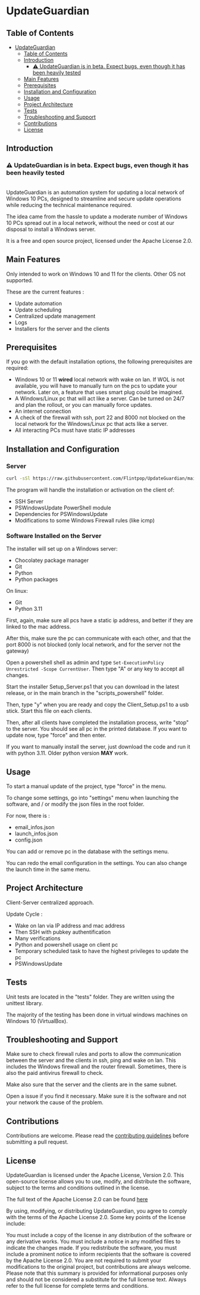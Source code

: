 # UpdateGuardian

## Table of Contents

- [UpdateGuardian](#updateguardian)
  - [Table of Contents](#table-of-contents)
  - [Introduction](#introduction)
    - [⚠️ UpdateGuardian is in beta. Expect bugs, even though it has been heavily tested](#️-updateguardian-is-in-beta-expept-bugs-even-though-it-has-been-heavily-tested)
  - [Main Features](#main-features)
  - [Prerequisites](#prerequisites)
  - [Installation and Configuration](#installation-and-configuration)
  - [Usage](#usage)
  - [Project Architecture](#project-architecture)
  - [Tests](#tests)
  - [Troubleshooting and Support](#troubleshooting-and-support)
  - [Contributions](#contributions)
  - [License](#license)

## Introduction

### ⚠️ UpdateGuardian is in beta. Expect bugs, even though it has been heavily tested

<br>
UpdateGuardian is an automation system for updating a local network of Windows 10 PCs, designed to streamline and secure
update operations while reducing the technical maintenance required.

The idea came from the hassle to update a moderate number of Windows 10 PCs spread out in a local network, without the
need or cost at our disposal to install a Windows server.

It is a free and open source project, licensed under the Apache License 2.0.

## Main Features

Only intended to work on Windows 10 and 11 for the clients. Other OS not supported.

These are the current features :

- Update automation
- Update scheduling
- Centralized update management
- Logs
- Installers for the server and the clients

## Prerequisites

If you go with the default installation options, the following prerequisites are required:

- Windows 10 or 11 **wired** local network with wake on lan. If WOL is not available, you will have to manually turn on the pcs to update your network. Later on, a feature that uses smart plug could be imagined.
- A Windows/Linux pc that will act like a server. Can be turned on 24/7 and plan the rollout, or you can manually force updates.
- An internet connection
- A check of the firewall with ssh, port 22 and 8000 not blocked on the local network for the Windows/Linux pc that acts like a server.
- All interacting PCs must have static IP addresses

## Installation and Configuration 

### Server

```bash
curl -sSl https://raw.githubusercontent.com/Flintpop/UpdateGuardian/main/install.sh | sudo sh
```

The program will handle the installation or activation on the client of:

- SSH Server
- PSWindowsUpdate PowerShell module
- Dependencies for PSWindowsUpdate
- Modifications to some Windows Firewall rules (like icmp)

### Software Installed on the Server

The installer will set up on a Windows server:

- Chocolatey package manager
- Git
- Python
- Python packages

On linux:
- Git
- Python 3.11

First, again, make sure all pcs have a static ip address, and better if they are linked to the mac address.

After this, make sure the pc can communicate with each other, and that the port 8000 is not blocked (only local network, and for the server not the gateway)

Open a powershell shell as admin and type `Set-ExecutionPolicy Unrestricted -Scope CurrentUser`. Then type "A" or any key to accept all changes.

Start the installer Setup_Server.ps1 that you can download in the latest release, or in the main branch in the "scripts_powershell" folder.

Then, type "y" when you are ready and copy the Client_Setup.ps1 to a usb stick. Start this file on each clients.

Then, after all clients have completed the installation process, write "stop" to the server. You should see all pc in the printed database.
If you want to update now, type "force" and then enter.

If you want to manually install the server, just download the code and run it with python 3.11. Older python version **MAY** work.

## Usage

To start a manual update of the project, type "force" in the menu.

To change some settings, go into "settings" menu when launching the software, and / or modify the json files in the root folder.

For now, there is :

- email_infos.json
- launch_infos.json
- config.json

You can add or remove pc in the database with the settings menu.

You can redo the email configuration in the settings. You can also change the launch time in the same menu.

## Project Architecture

Client-Server centralized approach. 

Update Cycle : 
- Wake on lan via IP address and mac address
- Then SSH with pubkey authentification
- Many verifications
- Python and powershell usage on client pc
- Temporary scheduled task to have the highest privileges to update the pc
- PSWindowsUpdate

## Tests

Unit tests are located in the "tests" folder. They are written using the unittest library.

The majority of the testing has been done in virtual windows machines on Windows 10 (VirtualBox).

## Troubleshooting and Support

Make sure to check firewall rules and ports to allow the communication between the server and the clients in ssh, ping
and wake on lan. This includes the Windows firewall and the router firewall. Sometimes, there is also the paid antivirus
firewall to check.

Make also sure that the server and the clients are in the same subnet.

Open a issue if you find it necessary. Make sure it is the software and not your network the cause of the problem.

## Contributions

Contributions are welcome. Please read the [contributing guidelines](CONTRIBUTING.md) before
submitting a pull request.

## License

UpdateGuardian is licensed under the Apache License, Version 2.0. This open-source license allows you to use, modify,
and distribute the software, subject to the terms and conditions outlined in the license.

The full text of the Apache License 2.0 can be found [here](http://www.apache.org/licenses/LICENSE-2.0)

By using, modifying, or distributing UpdateGuardian, you agree to comply with the terms of the Apache License 2.0. Some
key points of the license include:

You must include a copy of the license in any distribution of the software or any derivative works.
You must include a notice in any modified files to indicate the changes made.
If you redistribute the software, you must include a prominent notice to inform recipients that the software is covered
by the Apache License 2.0.
You are not required to submit your modifications to the original project, but contributions are always welcome.
Please note that this summary is provided for informational purposes only and should not be considered a substitute for
the full license text. Always refer to the full license for complete terms and conditions.
